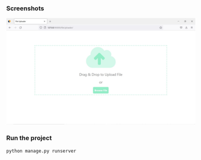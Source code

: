 ### Screenshots
![image 1](/images/image.jpg)

### Run the project
```
python manage.py runserver
```